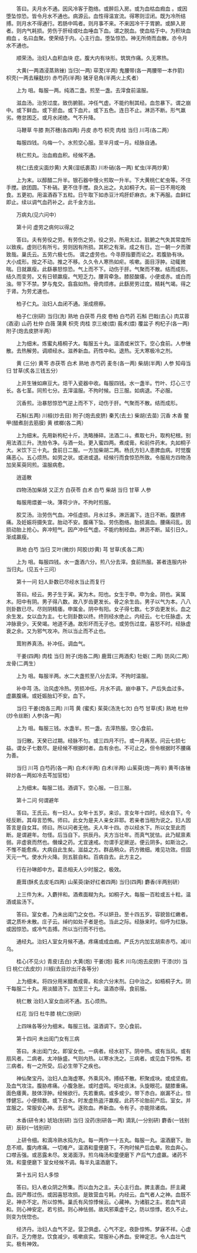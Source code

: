 <!-- { "loadSidebar": true } -->
　　答曰。夫月水不通。因风冷客于胞络。或醉后入房。或为血枯血瘕血 。或因堕坠惊恐。皆令月水不通也。病源云。血性得温宣流。得寒则涩闭。既为冷所结搏。则月水不得通行。若肠中鸣者。则月事不来。不来因冷干于胃腑。或醉入房者。则内气耗损。劳伤于肝经或吐血唾血下血。谓之脱血。使血枯于中。为积块血瘕血 。名曰血聚。使荣结于内。心主行血。堕坠惊恐。神无所倚而血散。亦令月水不通也。

　　顺荣汤。治妇人血积血块 症。腹大内有块形。筑筑作痛。久无寒热。

　　大黄(一两酒浸蒸熟锉) 当归(一两) 荜茇(半两) 鬼腰带(各一两腰带一本作箭) 枳壳(一两去穣麸炒) 赤芍药(半两) 猪牙皂角(半两火上炙者）

　　上为 咀。每服一两。纯酒二盏。煎至一盏。去滓食前温服。

　　滋血汤。治劳过度。致伤腑脏。冲任气虚。不能约制其经。血忽暴下。谓之崩中。或下鲜血。或下瘀血。或下血片。或下五色。连日不止。淋沥不断。形气羸劣。倦怠困乏。或月水闭绝。气不升降。

　　马鞭草 牛膝 荆芥穗(各四两) 丹皮 赤芍 枳壳 肉桂 当归 川芎(各二两）

　　每服四钱。乌梅一个。水煎空心服。至半月或一月。经脉自通。

　　桃仁煎丸。治血瘕血积。经候不通。

　　桃仁(去皮尖面炒黄) 大黄(湿纸裹蒸) 川朴硝(各一两) 虻虫(半两炒黄）

　　上为末。以醇醋二升半。银石器中慢火煎取一升半。下大黄桃仁虻虫等。不住手搅。欲团圆。下朴硝。更不住手搅。良久出之。丸如桐子大。前一日不用吃晚食。五更初。用温酒吞下五粒。日午取下如赤豆汁鸡肝虾麻衣。未下再服。血鲜红即止。续以调气血药补之。此千金方出。

　　万病丸(见六问中）

　　第十问 虚劳之病何以得之

　　答曰。夫有劳役之劳。有劳伤之劳。役之劳。所用太过。脏腑之气失其常度所以致疾。虚则已有所亏。劳则因有所损。其积之有渐。成之有日。岂一朝一夕而骤致哉。巢氏云。五劳六极七伤。 谓之虚劳也。今寻原指要而论之。若腹胁有块。大小成形。按之不动。推之不移。久久令人寒热如疟。咳嗽。面目浮肿。动辄微喘。日就羸瘦。此繇暴怒惊恐。气上而不下。动伤于肝。气聚而不散。结而成形。结久而变劳。又有日顿羸瘦。气短乏力。腰背牵急。膝胫酸痿。小便或赤。或白而浊。带下不禁。梦与鬼交。翕翕如热。骨肉烦疼。此繇房劳过度。精耗气竭。得之于肾。为劳尤速也。

　　柏子仁丸。治妇人血闭不通。渐成痨瘵。

　　柏子仁(别研) 当归(洗) 熟地 白茯苓 丹皮 卷柏 白芍药 石斛 巴戟(去心) 肉苁蓉(酒浸) 山药 杜仲 白薇 蒲黄 枳壳 肉桂 京三棱(煨) 莪术(煨) 覆盆子 枸杞子(各一两) 附子(炮去皮脐半两）

　　上为细末。炼蜜丸梧桐子大。每服五十丸。温酒或米饮下。空心食前。人参锉散。去热解劳。调顺经水。滋养新血。药性中和。退热。无大寒极冷之剂。

　　黄 (三分) 黄芩 赤茯苓 白术 熟地 赤芍药 麦冬(各一两) 柴胡(半两) 人参 知母当归 甘草(炙各三钱五分）

　　上并生锉如麻豆大。焙干入瓷器中收。每服四钱。水一盏半。竹叶、灯心三寸长。各七茎。同煎七分。去滓温服。不拘时候。日三服。如病退。不必服。

　　沉香煎。治暴怒惊恐气逆上而不下，动伤于肝。气聚而不散。结而成形。

　　石斛(五两) 川椒(炒去目) 附子(炮去皮脐) 秦艽(去土) 柴胡(去苗) 沉香 木香 鳖甲(醋煮刮去筋膜) 黄 槟榔(各二两）

　　上为细末。先用新枸杞十斤。洗略捶碎。法酒二斗。煮取七升。取枸杞根。别用法酒三升。洗拍令净。与酒一处。更入蜜四两。煮成膏。和前件药末。丸如桐子大。米饮下三十丸。食前日二服。一方加柴胡二两。杨氏方妇人患脾血病。时觉腹痛恶心。五心烦热。如劳之状。或进或退。经候行而食惊恐所致。令服局方四物汤加吴茱萸同煎。温服病愈。

　　逍遥散

　　四物汤加柴胡 又正方 白茯苓 白术 白芍 柴胡 当归 甘草 人参

　　每服用煨姜一块。薄荷少许。不拘时煎服。

　　胶艾汤。治劳伤气血。冲任虚损。月水过多。淋沥漏下。连日不断。腹脐疼痛。及妊娠将摄失宜。胎动不安。腹痛下坠。劳伤胞络。胎损漏血。腰痛闷乱。因损动胎上抢心。奔冲短气。因产冲任气虚。不能约制经血。淋沥不断。延引日久。渐成羸瘦。

　　熟地 白芍 当归 艾叶(微炒) 阿胶(炒黄) 芎 甘草(炙各二两）

　　上为 咀。每服四钱。水一盏酒六分。煎八分去滓。食前热服。甚者连服内补当归丸。(见五十三问）

　　第十一问 妇人卦数已尽经水当止而复行

　　答曰。经云。男子生于寅。寅为木。阳也。女生于申。申为金。阴也。寅属木。阳中有阴。男子得八数。故八岁齿更发长。骨之余生齿。男子以气为本。八八则卦数已尽。尽则阴精痿。申属金。阴中有阳。女子得七数。七岁齿更发长。血之余生发。女以血为主。七七则卦数以终。终则经水绝止。内经云。七七任脉虚。太冲脉衰少。天癸竭。地道不通。故形坏而无子也。或劳伤过度。喜怒不时。经脉虚衰之余。又为邪气攻冲。所以当止而不止也。

　　茸附养真汤。补冲任。调血气。

　　干姜(四两) 肉桂 当归 附子(炮各二两) 鹿茸(三两酒炙) 牡蛎( 二两) 防风(二两）龙骨(二两生）

　　上为 咀。每服半两。水二大盏煎至八分去滓。不拘时温服。

　　补中芎 汤。治风虚冷热。劳损冲任。月水不调。崩中暴下。产后失血过多。虚羸腹痛。或妊娠胎幻不安。血下。

　　当归 干姜(炮各三两) 川芎 黄 (蜜炙) 茱萸(汤洗七次) 白芍 甘草(炙) 熟地 杜仲(炒令丝断) 人参(各一两）

　　上为 咀。每服三钱。水盏半。煎一盏。去滓热服。空心食前。

　　当归散。天癸已过期。经脉不匀。或三四月不行。或一月再至。问云七损七益。谓女子七数尽。是经候不根据时者。血有余也。不可止之。但令根据时不腰痛为善。

　　当归 川芎 白芍药(各一两) 白术(半两) 白术(半两) 山茱萸(炮一两半) 黄芩(各锉碎炒各一两如冷去芩加官桂）

　　上为细末。每服二钱。酒调下。空心服。一日三服。

　　第十二问 何谓避年

　　答曰。王氏云。有一妇人。女年十五岁。来诊。言女年十四时。经水自下。今经反断。其母言恐怖。师曰。此女为是夫人亲女非耶。若亲者当相为说之。妇人因答言是自女耳。师曰。所以问者无他。夫人年十四。亦以经水下。所以女至此而断。是谓避年。勿怪。后当自下。拱辰丹。夫方当壮年。而真气犹怯。此乃赋禀素弱。非虚衰而然也。僭燥之药。尤宜速戒。勿谓手足厥逆。便云阴多。如斯治之。不惟不能愈疾。大病自此生矣。滋益之方。群品稍众。药方微细。难见功效。但固天元一气。使水升火降。则五脏自和。百病自去。此方主之。

　　行在孙琳郎中方。葛丞相夫人少时服之。极效。

　　鹿茸(酥炙去皮毛四两) 山茱萸(新好红者四两) 当归(四两) 麝香(半两别研）

　　上三件为末。入麝拌和。酒煮面糊为丸。如桐子大。每服一百粒或五十粒。温酒或盐汤下。

　　答曰。室女者。乃未出闺门之女也。不以妍丑。至十四五岁。容貌皆红嫩者。谓之质朴未散。庄子云。绰约如处子者是也。当此之际。经脉来时。俗呼为红脉。或因惊恐。或冷气击搏。所以当行而不行也。

　　通经丸。治妇人室女月候不通。疼痛或成血瘕。严氏方内加玄胡索赤芍。减川乌。

　　桂心(不见火) 青皮(去白) 大黄(炮) 干姜(炮) 莪术 川乌(炮去皮脐) 干漆(炒) 当归 桃仁(去皮炒) 川椒(去目炒出汗各等分）

　　上为细末。将四分用米醋煮成膏。和余六分末剂。臼中治之。如梧桐子大。阴干每服二十丸。用淡醋汤下。加至三十丸。温酒亦得。食前服。

　　桃仁散 治妇人室女血闭不通。五心烦热。

　　红花 当归 杜牛膝 桃仁(别研）

　　上四味各等分为细末。每服三钱。温酒调下。空心食前。

　　第十四问 未出闺门女有三病

　　答曰。未出闺门女。即室女也。一病者。经水初下。阴中热。或有当风。或有扇风者。二病者。太冲脉盛。气则内热。以寒水洗之。三病者。或见血下惊怖。若三病者。有一之所受。后必生带下之疾也。

　　神仙聚宝丹。治妇人血海虚寒。外乘风冷。搏结不散。积聚成块。或成坚瘕。及血气攻注。腹胁疼痛。小腹急胀。或时虚鸣。呕吐痰沫。头旋眼花。腿膝重痛。面色痿黄。肢体浮肿。经候欲行。先若重病。或多或少。带下赤白。崩漏不止。惊悸健忘。小便频数。或下白水。时发虚热盗汗羸瘦。此药不论胎前产后。室女。并宜服之。常服安心神。去邪气。逐败血。养新血。令有子。亦能除诸病。

　　木香(研令末) 琥珀(别研) 当归 没药(别研各一两) 滴乳(一分别研) 麝香(一钱别研）辰砂(一钱别研）

　　上研令细。和滴冷熟水捣为丸。每一两作一十五丸。每服一丸。温酒磨下。胎息不顺。腹内疼痛。一切难产。温酒和童便磨下。不拘时候产后血晕。败血奔心。口噤舌强。或恶露未尽。发渴面浮。煎乌梅汤和童便磨下 产后气力虚羸。诸药不效。和童便磨下 室女经候不调。每半丸温酒磨下。

　　第十五问 妇人多惊

　　答曰。妇人者众阴之所集。而以血为之主。夫心主行血。脾主裹血。肝主藏血。因产蓐过伤。或因喜怒攻损。是致营血亏耗。内经云。血气者人之神。血既不足。神亦不定。所以惊怖。巢氏有风惊悸候云。心藏神。为诸脏之主。若血气调和。则心神安定。若亏损。则心神怯弱。故风邪乘虚千之。防以惊悸。若久不止。则变为恍惚也。

　　经济丹。治妇人血气不足。营卫俱虚。心气不定。夜卧惊怖。梦寐不祥。心虚自汗。乏力倦怠。饮食减少。咳嗽痰实。常服补心养血。安神定志。令人血壮气实。极有神效。

